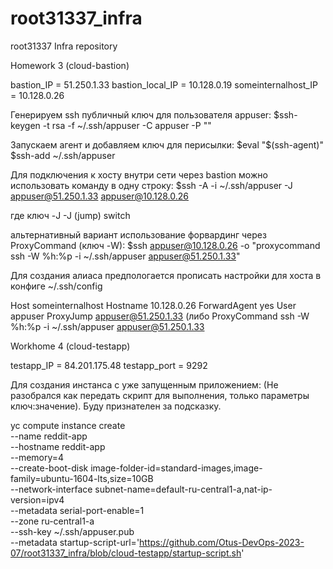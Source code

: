 # root31337_infra
root31337 Infra repository

Homework 3 (cloud-bastion)

bastion_IP = 51.250.1.33
bastion_local_IP = 10.128.0.19
someinternalhost_IP = 10.128.0.26

Генерируем ssh публичный ключ для пользователя appuser:
$ssh-keygen -t rsa -f ~/.ssh/appuser -C appuser -P ""

Запускаем агент и добавляем ключ для перисылки:
$eval "$(ssh-agent)"
$ssh-add ~/.ssh/appuser

Для подключения к хосту внутри сети через bastion можно использовать команду в одну строку:
$ssh -A -i ~/.ssh/appuser -J  appuser@51.250.1.33 appuser@10.128.0.26

где ключ -J -J (jump) switch

альтернативный вариант использование форвардинг через ProxyCommand (ключ -W):
$ssh appuser@10.128.0.26 -o "proxycommand ssh -W %h:%p -i ~/.ssh/appuser appuser@51.250.1.33"

Для создания алиаса предпологается прописать настройки для хоста в конфиге ~/.ssh/config

Host someinternalhost
  Hostname 10.128.0.26
  ForwardAgent yes
  User appuser
  ProxyJump appuser@51.250.1.33 (либо ProxyCommand ssh -W %h:%p -i ~/.ssh/appuser appuser@51.250.1.33

Workhome 4 (cloud-testapp)

testapp_IP = 84.201.175.48
testapp_port = 9292

Для создания инстанса с уже запущенным приложением: (Не разобрался как передать скрипт для выполнения, только параметры ключ:значение). Буду признателен за подсказку.

yc compute instance create \
   --name reddit-app \
   --hostname reddit-app \
   --memory=4 \
   --create-boot-disk image-folder-id=standard-images,image-family=ubuntu-1604-lts,size=10GB \
   --network-interface subnet-name=default-ru-central1-a,nat-ip-version=ipv4 \
   --metadata serial-port-enable=1 \
   --zone ru-central1-a \
   --ssh-key ~/.ssh/appuser.pub \
   --metadata startup-script-url='https://github.com/Otus-DevOps-2023-07/root31337_infra/blob/cloud-testapp/startup-script.sh'
